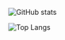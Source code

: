 ![GitHub stats](https://github-readme-stats-konstantins343.vercel.app/api?username=KonstantinS343&show_icons=true&theme=dark&hide_border=true)

![Top Langs](https://github-readme-stats-konstantins343.vercel.app/api/top-langs/?username=KonstantinS343&theme=dark&hide_border=true)
